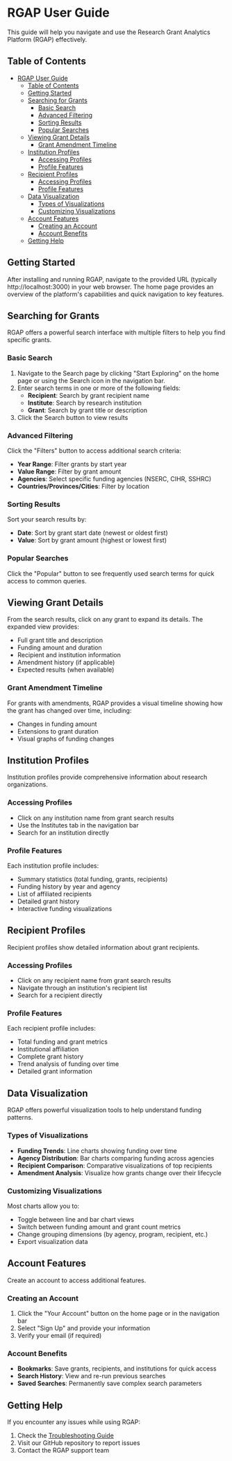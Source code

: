 # RGAP User Guide

This guide will help you navigate and use the Research Grant Analytics Platform (RGAP) effectively.

## Table of Contents
- [RGAP User Guide](#rgap-user-guide)
  - [Table of Contents](#table-of-contents)
  - [Getting Started](#getting-started)
  - [Searching for Grants](#searching-for-grants)
    - [Basic Search](#basic-search)
    - [Advanced Filtering](#advanced-filtering)
    - [Sorting Results](#sorting-results)
    - [Popular Searches](#popular-searches)
  - [Viewing Grant Details](#viewing-grant-details)
    - [Grant Amendment Timeline](#grant-amendment-timeline)
  - [Institution Profiles](#institution-profiles)
    - [Accessing Profiles](#accessing-profiles)
    - [Profile Features](#profile-features)
  - [Recipient Profiles](#recipient-profiles)
    - [Accessing Profiles](#accessing-profiles-1)
    - [Profile Features](#profile-features-1)
  - [Data Visualization](#data-visualization)
    - [Types of Visualizations](#types-of-visualizations)
    - [Customizing Visualizations](#customizing-visualizations)
  - [Account Features](#account-features)
    - [Creating an Account](#creating-an-account)
    - [Account Benefits](#account-benefits)
  - [Getting Help](#getting-help)

## Getting Started

After installing and running RGAP, navigate to the provided URL (typically http://localhost:3000) in your web browser. The home page provides an overview of the platform's capabilities and quick navigation to key features.

## Searching for Grants

RGAP offers a powerful search interface with multiple filters to help you find specific grants.

### Basic Search

1. Navigate to the Search page by clicking "Start Exploring" on the home page or using the Search icon in the navigation bar.
2. Enter search terms in one or more of the following fields:
   - **Recipient**: Search by grant recipient name
   - **Institute**: Search by research institution
   - **Grant**: Search by grant title or description
3. Click the Search button to view results

### Advanced Filtering

Click the "Filters" button to access additional search criteria:

- **Year Range**: Filter grants by start year
- **Value Range**: Filter by grant amount
- **Agencies**: Select specific funding agencies (NSERC, CIHR, SSHRC)
- **Countries/Provinces/Cities**: Filter by location

### Sorting Results

Sort your search results by:
- **Date**: Sort by grant start date (newest or oldest first)
- **Value**: Sort by grant amount (highest or lowest first)

### Popular Searches

Click the "Popular" button to see frequently used search terms for quick access to common queries.

## Viewing Grant Details

From the search results, click on any grant to expand its details. The expanded view provides:

- Full grant title and description
- Funding amount and duration
- Recipient and institution information
- Amendment history (if applicable)
- Expected results (when available)

### Grant Amendment Timeline

For grants with amendments, RGAP provides a visual timeline showing how the grant has changed over time, including:
- Changes in funding amount
- Extensions to grant duration
- Visual graphs of funding changes

## Institution Profiles

Institution profiles provide comprehensive information about research organizations.

### Accessing Profiles

- Click on any institution name from grant search results
- Use the Institutes tab in the navigation bar
- Search for an institution directly

### Profile Features

Each institution profile includes:
- Summary statistics (total funding, grants, recipients)
- Funding history by year and agency
- List of affiliated recipients
- Detailed grant history
- Interactive funding visualizations

## Recipient Profiles

Recipient profiles show detailed information about grant recipients.

### Accessing Profiles

- Click on any recipient name from grant search results
- Navigate through an institution's recipient list
- Search for a recipient directly

### Profile Features

Each recipient profile includes:
- Total funding and grant metrics
- Institutional affiliation
- Complete grant history
- Trend analysis of funding over time
- Detailed grant information

## Data Visualization

RGAP offers powerful visualization tools to help understand funding patterns.

### Types of Visualizations

- **Funding Trends**: Line charts showing funding over time
- **Agency Distribution**: Bar charts comparing funding across agencies
- **Recipient Comparison**: Comparative visualizations of top recipients
- **Amendment Analysis**: Visualize how grants change over their lifecycle

### Customizing Visualizations

Most charts allow you to:
- Toggle between line and bar chart views
- Switch between funding amount and grant count metrics
- Change grouping dimensions (by agency, program, recipient, etc.)
- Export visualization data

## Account Features

Create an account to access additional features.

### Creating an Account

1. Click the "Your Account" button on the home page or in the navigation bar
2. Select "Sign Up" and provide your information
3. Verify your email (if required)

### Account Benefits

- **Bookmarks**: Save grants, recipients, and institutions for quick access
- **Search History**: View and re-run previous searches
- **Saved Searches**: Permanently save complex search parameters

## Getting Help

If you encounter any issues while using RGAP:

1. Check the [Troubleshooting Guide](troubleshooting.md)
2. Visit our GitHub repository to report issues
3. Contact the RGAP support team